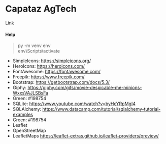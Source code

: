 # Capataz AgTech
[Link](https://capataz-eight.vercel.app/)

#### Help
> py -m venv env \
> env\Scripts\activate
- SimpleIcons: https://simpleicons.org/
- HeroIcons: https://heroicons.com/
- FontAwesome: https://fontawesome.com/
- Freepik: https://www.freepik.com/
- Bootstrap: https://getbootstrap.com/docs/5.3/
- Giphy: https://giphy.com/gifs/movie-despicable-me-minions-WxxsVAJLSBsFa
- Green: #198754
- SQLite: https://www.youtube.com/watch?v=byHcYRpMgI4
- SQLAlchemy: https://www.datacamp.com/tutorial/sqlalchemy-tutorial-examples
- Green: #198754
- Leaflet
- OpenStreetMap
- LeafletMaps https://leaflet-extras.github.io/leaflet-providers/preview/